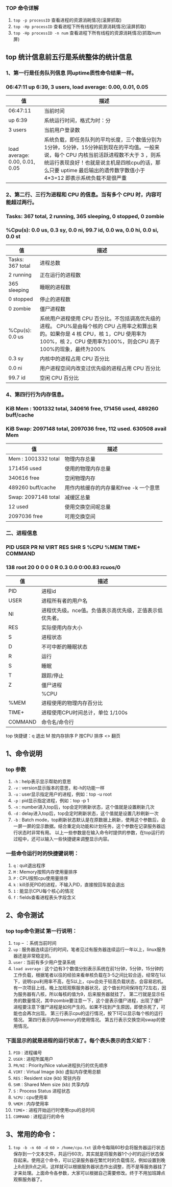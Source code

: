 ### TOP 命令详解
1. ``top -p processID`` 查看进程的资源消耗情况(滚屏抓取)
2. ``top -Hp processID`` 查看进程下所有线程的资源消耗情况(滚屏抓取)
3. ``top -Hp processID -n num`` 查看进程下所有线程的资源消耗情况(抓取num屏)

## top 统计信息前五行是系统整体的统计信息

### 1、第一行是任务队列信息 同uptime质性命令结果一样。
### 06:47:11 up  6:39,  3 users,  load average: 0.00, 0.01, 0.05
| 值 | 描述 |
| --------- | ------------ |
| 06:47:11 | 当前时间 | 
| up  6:39 | 系统运行时间，格式为时：分 | 
| 3 users  | 当前用户登录数 | 
| load average: 0.00, 0.01, 0.05| 系统负载，即任务队列的平均长度，三个数值分别为1分钟，5分钟，15分钟前到现在的平均值。一般来说，每个 CPU 内核当前活跃进程数不大于 3 ，则系统运行表现良好！也就是说主机是四核cpu的话，那么只要 uptime 最后输出的遗传数字数值小于 4*3=12 即表示系统负载不是很严重| 

### 2、第二行、三行为进程和 CPU 的信息。当有多个 CPU 时，内容可能超过两行。
### Tasks: 367 total,   2 running, 365 sleeping,   0 stopped,   0 zombie
### %Cpu(s):  0.0 us,  0.3 sy,  0.0 ni, 99.7 id,  0.0 wa,  0.0 hi,  0.0 si,  0.0 st
| 值 | 描述 |
| --------- | ------------ |
| Tasks: 367 total| 进程总数|
| 2 running | 正在运行的进程数|
| 365 sleeping| 睡眠的进程数|
| 0 stopped | 停止的进程数|
| 0 zombie  | 僵尸进程数|
| %Cpu(s):  0.0 us| 系统用户进程使用 CPU 百分比。不包括调高优先级的进程。 CPU%是由每个核的 CPU 占用率之和算出来的。如果你是 4 核 CPU，核 1，CPU 使用率为100%，核 2，CPU 使用率为100%，则会CPU 高于100%的现象，最终为200%|
| 0.3 sy |  内核中的进程占用 CPU 百分比|
| 0.0 ni |  用户进程空间内改变过优先级的进程占用 CPU 百分比|
| 99.7 id|  空闲 CPU 百分比|

### 4、第四行行为内存信息。
### KiB Mem :  1001332 total,   340616 free,   171456 used,   489260 buff/cache
### KiB Swap:  2097148 total,  2097036 free,      112 used.   630508 avail Mem
| 值 | 描述 |
| --------- | ------------ |
| Mem :  1001332 total| 物理内存总量|
| 171456 used| 使用的物理内存总量|
| 340616 free| 空闲物理内存|
| 489260 buff/cache| 用作内核缓存的内存量和free -k 一个意思|
| Swap:  2097148 total| 减缓区总量|
| 12 used| 使用交换空间呢总量|
| 2097036 free|  可用交换空间|
 
### 二、进程信息
### PID USER      PR  NI    VIRT    RES    SHR S %CPU %MEM     TIME+ COMMAND
### 138 root      20   0       0      0      0 R  0.3  0.0   0:00.83 rcuos/0
| 值 | 描述 |
| --------- | ------------ |
| PID| 进程id| 
| USER| 进程所有者的用户名| 
| NI| 进程优先级。nce值。负值表示高优先级，正值表示低优先者。| 
| RES| 实际使用内存大小| 
| S| 进程状态| 
| D  | 不可中断的睡眠状态| 
| R | 运行| 
| S | 睡眠| 
| T | 跟踪/停止| 
| Z | 僵尸进程| 
| | %CPU| 上次更新到现在的 CPU 时间占用百分比 | 
| %MEM|  进程使用的物理内存百分比| 
| TIME+| 进程使用CPU时间总计，单位  1/100s | 
| COMMAND|  命令名/命令行| 
top 快捷键：q  退出 M 按内存排序 P 按CPU 排序 <>  翻页


## 1、命令说明
### top 参数
1. ``-h：``help表示显示帮助的意思
2. ``-v：``version显示版本的意思，和-h的功能一样
3. ``-u：``user显示指定用户的进程，例如：top -u root
4. ``-p：``pid显示指定进程，例如：top -p 1
5. ``-n：``number进入top后，top会定时刷新状态，这个值就是设置刷新几次
6. ``-d：``delay进入top后，top会定时刷新状态，这个值就是设置几秒刷新一次
7. ``-b：``Batch mode，top刷新状态默认是在原数据上刷新，使用这个参数后，会一屏一屏的显示数据。结合重定向功能和计划任务，这个参数在记录服务器运行状态时非常有用。
以上一些参数是在输入命令时提供的参数，在top运行的过程中，还可以输入一些快捷键来调整显示内容。
### 一些命令运行时的快捷键说明：
1. ``q：``quit退出程序
2. ``M：``Memory按照内存使用量排序
3. ``P：``CPU按照cpu使用量排序
4. ``k：``kill杀死PID的进程，不输入PID，直接按回车就会退出
5. ``1：``能显示CPU每个核心的情况
6. ``f：``fields查看进程表头字段含义
## 2、命令测试
### top top命令测试 第一行说明：
1. ``top`` – ：系统当前时间
2. ``up：``服务器连续运行的时间，笔者见过有服务器连续运行一年以上，linux服务器还是非常稳定的。
3. ``user：``当前有多少用户登录系统
4. ``load average：``这个边有3个数值分别表示系统在前1分钟，5分钟，15分钟的工作负载，根据笔者以往的经验来看单核负载在3-5之间比较合适，经常在1以下，说明cpu利用率不高，在5以上，cpu会处于较高负载状态，会容易宕机。有一次项目上线，晚上加班观察服务器状况，这个值长时间保持在72左右，因为服务器有八核，所以每核的值为9，后来服务器就挂了。
第二行就是显示任务的数量情况，其中zombie要注意一下，这个是表示僵尸进程，出现了僵尸进程要注意下僵尸进程是如何产生的。如果不找到产生原因，即使杀死了，可能也会再次出现。
第三行表示cpu的运行情况，按下1可以显示每个核的运行情况。
第四行表示内存memory的使用情况。
第五行表示交换空间swap的使用情况。
### 下面显示的就是进程的运行状态了。每个表头表示的含义如下：
1. ``PID：``进程编号
2. ``USER：``进程所属用户
3. ``PR/NI：``Priority/Nice value进程执行的优先顺序
4. ``VIRT：``Virtual Image (kb) 虚拟内存使用总额
5. ``RES：``Resident size (kb) 常驻内存
6. ``SHR：``Shared Mem size (kb) 共享内存
7. ``S：``Process Status 进程状态
8. ``%CPU：``cpu使用率
9. ``%MEM：``内存使用率
10. ``TIME+：``进程开始运行时使用cpu的总时间
11. ``COMMAND：``进程运行的命令
## 3、常用的命令：
1. ``top -b -n 60 -d 60 > /home/cpu.txt``
该命令每隔60秒会将服务器运行状态保存到一个文本文件，共运行60次，其实就是将服务器1个小时的运行状态保存起来。使用这个命令，可以记录服务器在繁忙时的负载情况，例如设置到晚上8点到9点之间，这样就可以根据服务器状态作出调整，而不是等服务器挂了才来处理。上面命令各参数，大家可以根据自己需要修改。终于不用加班蹲点观察服务器了。
